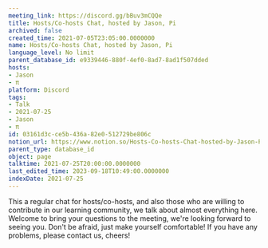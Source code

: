 ```yaml
---
meeting_link: https://discord.gg/bBuv3mCQQe
title: Hosts/Co-hosts Chat, hosted by Jason, Pi
archived: false
created_time: 2021-07-05T23:05:00.0000000
name: Hosts/Co-hosts Chat, hosted by Jason, Pi
language_level: No limit
parent_database_id: e9339446-880f-4ef0-8ad7-8ad1f507dded
hosts:
- Jason
- π
platform: Discord
tags:
- Talk
- 2021-07-25
- Jason
- π
id: 03161d3c-ce5b-436a-82e0-512729be806c
notion_url: https://www.notion.so/Hosts-Co-hosts-Chat-hosted-by-Jason-Pi-03161d3cce5b436a82e0512729be806c
parent_type: database_id
object: page
talktime: 2021-07-25T20:00:00.0000000
last_edited_time: 2023-09-18T10:49:00.0000000
indexDate: 2021-07-25
---
```







This a regular chat for hosts/co-hosts, and also those who are willing to contribute in our learning community, we talk about almost everything here. Welcome to bring your questions to the meeting, we're looking forward to seeing you. Don't be afraid, just make yourself comfortable!
If you have any problems, please contact us, cheers!




